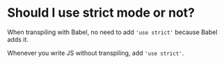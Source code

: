 # Should I use strict mode or not?

When transpiling with Babel, no need to add `'use strict'` because Babel adds
it.

Whenever you write JS without transpiling, add `'use strict'`.
